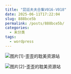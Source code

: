 ```yaml
---
title: "昆廷夫夫合集V016-V018"
date: 2025-06-11T17:22:04
slug: 888bce5b
permalink: /posts/888bce5b/
categories:
  - 未分类
tags:
  - wordpress
---
```


![图片[1]-歪歪的耽美资源站](/images/wp/888bce5b-2777f092.jpg)

![图片[2]-歪歪的耽美资源站](/images/wp/888bce5b-e1213bd7.jpg)
